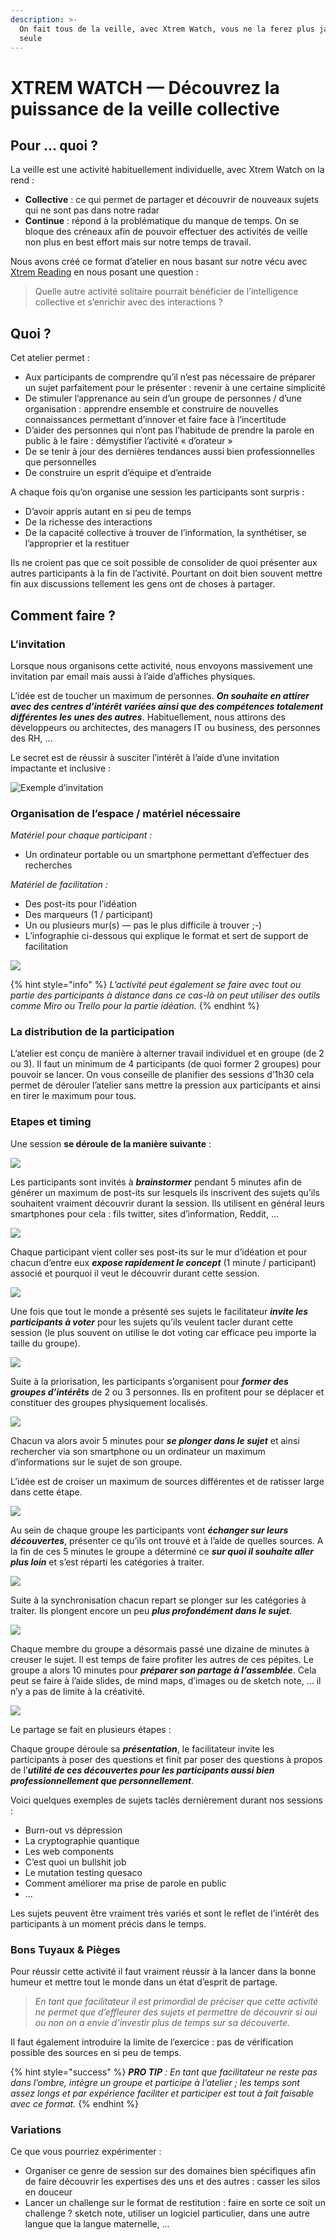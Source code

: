```yaml
---
description: >-
  On fait tous de la veille, avec Xtrem Watch, vous ne la ferez plus jamais
  seule
---
```


# XTREM WATCH — Découvrez la puissance de la veille collective

## Pour … quoi ?

La veille est une activité habituellement individuelle, avec Xtrem Watch on la rend :

* **Collective** : ce qui permet de partager et découvrir de nouveaux sujets qui ne sont pas dans notre radar
* **Continue** : répond à la problématique du manque de temps. On se bloque des créneaux afin de pouvoir effectuer des activités de veille non plus en best effort mais sur notre temps de travail.

Nous avons créé ce format d’atelier en nous basant sur notre vécu avec [Xtrem Reading](https://medium.com/@yoan.thirion/en-route-vers-lapprenance-avec-xtrem-reading-fc460112cabb?source=friends\_link\&sk=f6fd28e5084b3e5033fdf6424b335f02) en nous posant une question :

> Quelle autre activité solitaire pourrait bénéficier de l’intelligence collective et s’enrichir avec des interactions ?

## Quoi ? <a href="#df69" id="df69"></a>

Cet atelier permet :

* Aux participants de comprendre qu’il n’est pas nécessaire de préparer un sujet parfaitement pour le présenter : revenir à une certaine simplicité
* De stimuler l’apprenance au sein d’un groupe de personnes / d’une organisation : apprendre ensemble et construire de nouvelles connaissances permettant d’innover et faire face à l’incertitude
* D’aider des personnes qui n’ont pas l’habitude de prendre la parole en public à le faire : démystifier l’activité « d’orateur »
* De se tenir à jour des dernières tendances aussi bien professionnelles que personnelles
* De construire un esprit d’équipe et d’entraide

A chaque fois qu’on organise une session les participants sont surpris :

* D’avoir appris autant en si peu de temps
* De la richesse des interactions
* De la capacité collective à trouver de l’information, la synthétiser, se l’approprier et la restituer

Ils ne croient pas que ce soit possible de consolider de quoi présenter aux autres participants à la fin de l’activité. Pourtant on doit bien souvent mettre fin aux discussions tellement les gens ont de choses à partager.

## Comment faire ? <a href="#5baf" id="5baf"></a>

### L’invitation <a href="#4491" id="4491"></a>

Lorsque nous organisons cette activité, nous envoyons massivement une invitation par email mais aussi à l’aide d’affiches physiques.

L’idée est de toucher un maximum de personnes. _**On souhaite en attirer avec des centres d’intérêt variées ainsi que des compétences totalement différentes les unes des autres**_. Habituellement, nous attirons des développeurs ou architectes, des managers IT ou business, des personnes des RH, …

Le secret est de réussir à susciter l’intérêt à l’aide d’une invitation impactante et inclusive :

![Exemple d’invitation](https://miro.medium.com/max/319/1\*kAT0SjBa8TVALgdgemFAqg.png)

### Organisation de l’espace / matériel nécessaire

_Matériel pour chaque participant :_

* Un ordinateur portable ou un smartphone permettant d’effectuer des recherches

_Matériel de facilitation :_

* Des post-its pour l’idéation
* Des marqueurs (1 / participant)
* Un ou plusieurs mur(s) — pas le plus difficile à trouver ;-)
* L’infographie ci-dessous qui explique le format et sert de support de facilitation

![](<../.gitbook/assets/image (61).png>)

{% hint style="info" %}
_L’activité peut également se faire avec tout ou partie des participants à distance dans ce cas-là on peut utiliser des outils comme Miro ou Trello pour la partie idéation._
{% endhint %}

### La distribution de la participation <a href="#79df" id="79df"></a>

L’atelier est conçu de manière à alterner travail individuel et en groupe (de 2 ou 3). Il faut un minimum de 4 participants (de quoi former 2 groupes) pour pouvoir se lancer. On vous conseille de planifier des sessions d’1h30 cela permet de dérouler l’atelier sans mettre la pression aux participants et ainsi en tirer le maximum pour tous.

### Etapes et timing <a href="#9e54" id="9e54"></a>

Une session **se déroule de la manière suivante** :

![](https://miro.medium.com/max/346/1\*fNHkzYkr9-l0V50MXrbVWQ.png)

Les participants sont invités à _**brainstormer**_ pendant 5 minutes afin de générer un maximum de post-its sur lesquels ils inscrivent des sujets qu’ils souhaitent vraiment découvrir durant la session. Ils utilisent en général leurs smartphones pour cela : fils twitter, sites d’information, Reddit, …

![](https://miro.medium.com/max/346/1\*wnmA4oLyGdrLgtlaUi-66A.png)

Chaque participant vient coller ses post-its sur le mur d’idéation et pour chacun d’entre eux _**expose rapidement le concept**_ (1 minute / participant) associé et pourquoi il veut le découvrir durant cette session.

![](https://miro.medium.com/max/346/1\*7jO67euOoeeD91HUAlsJoA.png)

Une fois que tout le monde a présenté ses sujets le facilitateur _**invite les participants à voter**_ pour les sujets qu’ils veulent tacler durant cette session (le plus souvent on utilise le dot voting car efficace peu importe la taille du groupe).

![](https://miro.medium.com/max/502/1\*5NXR4luc-Jf\_--ngzvN9hw.png)

Suite à la priorisation, les participants s’organisent pour _**former des groupes d’intérêts**_ de 2 ou 3 personnes. Ils en profitent pour se déplacer et constituer des groupes physiquement localisés.

![](https://miro.medium.com/max/349/1\*9lmJM23jjw7E7carl9gpRw.png)

Chacun va alors avoir 5 minutes pour _**se plonger dans le sujet**_ et ainsi rechercher via son smartphone ou un ordinateur un maximum d’informations sur le sujet de son groupe.

L’idée est de croiser un maximum de sources différentes et de ratisser large dans cette étape.

![](https://miro.medium.com/max/349/1\*SDnj38GgLuS5vnTfQcoJhg.png)

Au sein de chaque groupe les participants vont _**échanger sur leurs découvertes**_, présenter ce qu’ils ont trouvé et à l’aide de quelles sources. A la fin de ces 5 minutes le groupe a déterminé ce _**sur quoi il souhaite aller plus loin**_ et s’est réparti les catégories à traiter.

![](https://miro.medium.com/max/349/1\*oofqayFMYP8sjvW-NRTq9Q.png)

Suite à la synchronisation chacun repart se plonger sur les catégories à traiter. Ils plongent encore un peu _**plus profondément dans le sujet**_.

![](https://miro.medium.com/max/349/1\*QE9EjDR9s5483kfQpPc-Qw.png)

Chaque membre du groupe a désormais passé une dizaine de minutes à creuser le sujet. Il est temps de faire profiter les autres de ces pépites. Le groupe a alors 10 minutes pour _**préparer son partage à l’assemblée**_. Cela peut se faire à l’aide slides, de mind maps, d’images ou de sketch note, … il n’y a pas de limite à la créativité.

![](https://miro.medium.com/max/776/1\*pmt7DTlzjY3a2V7Nf6rdyg.png)

Le partage se fait en plusieurs étapes :

Chaque groupe déroule sa _**présentation**_, le facilitateur invite les participants à poser des questions et finit par poser des questions à propos de l’_**utilité de ces découvertes pour les participants aussi bien professionnellement que personnellement**_.

Voici quelques exemples de sujets taclés dernièrement durant nos sessions :

* Burn-out vs dépression
* La cryptographie quantique
* Les web components
* C’est quoi un bullshit job
* Le mutation testing quesaco
* Comment améliorer ma prise de parole en public
* …

Les sujets peuvent être vraiment très variés et sont le reflet de l’intérêt des participants à un moment précis dans le temps.

### Bons Tuyaux & Pièges <a href="#74f0" id="74f0"></a>

Pour réussir cette activité il faut vraiment réussir à la lancer dans la bonne humeur et mettre tout le monde dans un état d’esprit de partage.

> _En tant que facilitateur il est primordial de préciser que cette activité ne permet que d’effleurer des sujets et permettre de découvrir si oui ou non on a envie d’investir plus de temps sur sa découverte._

Il faut également introduire la limite de l’exercice : pas de vérification possible des sources en si peu de temps.

{% hint style="success" %}
_**PRO TIP** : En tant que facilitateur ne reste pas dans l’ombre, intègre un groupe et participe à l’atelier ; les temps sont assez longs et par expérience faciliter et participer est tout à fait faisable avec ce format._
{% endhint %}

### Variations <a href="#c0aa" id="c0aa"></a>

Ce que vous pourriez expérimenter :

* Organiser ce genre de session sur des domaines bien spécifiques afin de faire découvrir les expertises des uns et des autres : casser les silos en douceur
* Lancer un challenge sur le format de restitution : faire en sorte ce soit un challenge ? sketch note, utiliser un logiciel particulier, dans une autre langue que la langue maternelle, …
